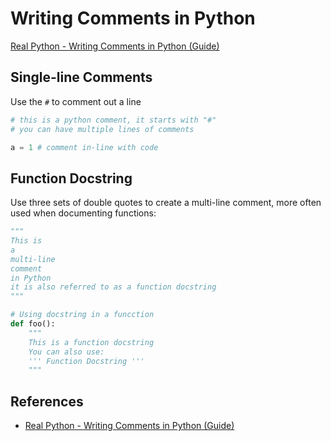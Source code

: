 # Writing Comments in Python

[Real Python - Writing Comments in Python (Guide)](https://realpython.com/python-comments-guide/)

## Single-line Comments

Use the `#` to comment out a line

```python
# this is a python comment, it starts with "#"
# you can have multiple lines of comments

a = 1 # comment in-line with code
```

## Function Docstring

Use three sets of double quotes to create a multi-line comment, more often used when documenting functions:

```python
"""
This is
a
multi-line
comment
in Python
it is also referred to as a function docstring
"""

# Using docstring in a funcction
def foo():
    """
    This is a function docstring
    You can also use:
    ''' Function Docstring '''
    """
```

## References

- [Real Python - Writing Comments in Python (Guide)](https://realpython.com/python-comments-guide/)
